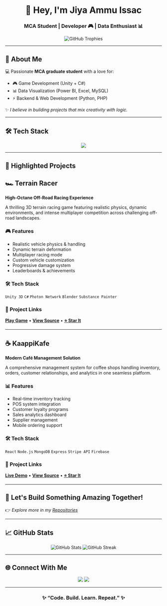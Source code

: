 <!-- Stylish GitHub Profile README -->

<h1 align="center">👋 Hey, I'm Jiya Ammu Issac</h1>
<h3 align="center">MCA Student | Developer 🎮 | Data Enthusiast 📊</h3>

<p align="center">
  <img src="https://github-profile-trophy.vercel.app/?username=JiyaAmmuIssac&theme=radical&no-frame=true&no-bg=true&margin-w=5" alt="GitHub Trophies" />
</p>

---

## 👧 About Me  

💻 Passionate **MCA graduate student** with a love for:  
- 🎮 Game Development (Unity + C#)  
- 📊 Data Visualization (Power BI, Excel, MySQL)  
- ⚡ Backend & Web Development (Python, PHP)  

✨ _I believe in building projects that mix creativity with logic._  

---

## 🛠️ Tech Stack  

<p align="center">
  <img src="https://skillicons.dev/icons?i=python,cs,php,mysql,linux,unity,github,vscode,excel" />
</p>

---

## 📂 Highlighted Projects  

## 🏎️ Terrain Racer
**High-Octane Off-Road Racing Experience**

A thrilling 3D terrain racing game featuring realistic physics, dynamic environments, and intense multiplayer competition across challenging off-road landscapes.

### 🎮 Features
- Realistic vehicle physics & handling
- Dynamic terrain deformation
- Multiplayer racing mode
- Custom vehicle customization
- Progressive damage system
- Leaderboards & achievements

### 🛠 Tech Stack
`Unity 3D` `C#` `Photon Network` `Blender` `Substance Painter`

### 🔗 Project Links
[**Play Game**](#) • [**View Source**](#) • [**⭐ Star It**](#)

---

## ☕ KaappiKafe
**Modern Café Management Solution**

A comprehensive management system for coffee shops handling inventory, orders, customer relationships, and analytics in one seamless platform.

### 📊 Features
- Real-time inventory tracking
- POS system integration
- Customer loyalty programs
- Sales analytics dashboard
- Supplier management
- Mobile ordering support

### 🛠 Tech Stack
`React` `Node.js` `MongoDB` `Express` `Stripe API` `Firebase`

### 🔗 Project Links
[**Live Demo**](#) • [**View Source**](#) • [**⭐ Star It**](#)

---

## 💌 Let's Build Something Amazing Together!
👉 _Explore more in my [Repositories](https://github.com/JiyaAmmuIssac?tab=repositories)_

---

## 📈 GitHub Stats  

<p align="center">
  <img src="https://github-readme-stats.vercel.app/api?username=JiyaAmmuIssac&show_icons=true&theme=radical" alt="GitHub Stats" />
  <img src="https://github-readme-streak-stats.herokuapp.com/?user=JiyaAmmuIssac&theme=radical" alt="GitHub Streak" />
</p>

---

## 🌐 Connect With Me  

<p align="center">
  <a href="www.linkedin.com/in/jiya-ammu-issac-0514a9266"><img src="https://img.shields.io/badge/LinkedIn-0A66C2?style=for-the-badge&logo=linkedin&logoColor=white"/></a>
  <a href="https://github.com/JiyaAmmuIssac"><img src="https://img.shields.io/badge/GitHub-000000?style=for-the-badge&logo=github&logoColor=white"/></a>
</p>

---

<h3 align="center">✨ “Code. Build. Learn. Repeat.” ✨</h3>
